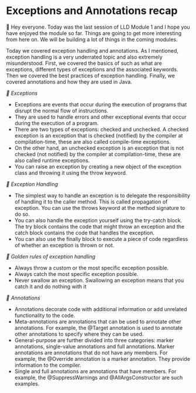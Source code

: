 # Exceptions and Annotations recap

👋 Hey everyone. Today was the last session of LLD Module 1 and I hope you have enjoyed the module so far.
Things are going to get more interesting from here on. We will be building a lot of things in the coming modules.

Today we covered exception handling and annotations. As I mentioned, exception handling is a very underrated topic and also extremely misunderstood. First, we covered the basics of such as what are exceptions, different types of exceptions and the associated keywords. Then we covered the best practices of exception handling. Finally, we covered annotations and how they are used in Java.

*🚦 Exceptions*
- Exceptions are events that occur during the execution of programs that disrupt the normal flow of instructions.
- They are used to handle errors and other exceptional events that occur during the execution of a program.
- There are two types of exceptions: checked and unchecked. A checked exception is an exception that is checked (notified) by the compiler at compilation-time, these are also called compile-time exceptions.
- On the other hand, an unchecked exception is an exception that is not checked (not notified) by the compiler at compilation-time, these are also called runtime exceptions. 
- You can raise an exception by creating a new object of the exception class and throwing it using the throw keyword.

*🚧 Exception Handling*
- The simplest way to handle an exception is to delegate the responsibility of handling it to the caller method. This is called propagation of exception. You can use the throws keyword at the method signature to do so.
- You can also handle the exception yourself using the try-catch block. The try block contains the code that might throw an exception and the catch block contains the code that handles the exception.
- You can also use the finally block to execute a piece of code regardless of whether an exception is thrown or not.

*🥁 Golden rules of exception handling*
- Always throw a custom or the most specific exception possible.
- Always catch the most specific exception possible.
- Never swallow an exception. Swallowing an exception means that you catch it and do nothing with it

*📌 Annotations*
- Annotations decorate code with additional information or add unrelated functionality to the code.
- Meta-annotations are annotations that can be used to annotate other annotations. For example, the @Target annotation is used to annotate other annotations to specify where they can be used.
- General-purpose are further divided into three categories: marker annotations, single-value annotations and full annotations. Marker annotations are annotations that do not have any members. For example, the @Override annotation is a marker annotation. They provide information to the compiler. 
- Single and full annotations are annotations that have members. For example, the @SuppressWarnings and @AllArgsConstructor are such examples.